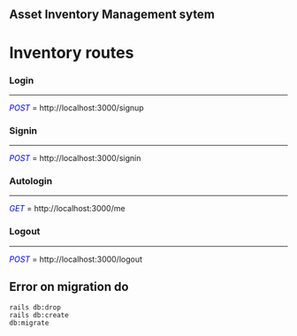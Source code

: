 ## Asset Inventory Management sytem

# Inventory routes

### Login
<hr/>
<p><em style = "color: blue">POST</em> = http://localhost:3000/signup </p>

### Signin
<hr/>
<p><em style = "color: blue">POST</em> = http://localhost:3000/signin </p>

### Autologin
<hr/>
<p><em style = "color: blue">GET</em> = http://localhost:3000/me </p>

### Logout
<hr/>
<p><em style = "color: blue">POST</em> = http://localhost:3000/logout </p>


## Error on migration do
``` 
rails db:drop 
rails db:create 
db:migrate
```
